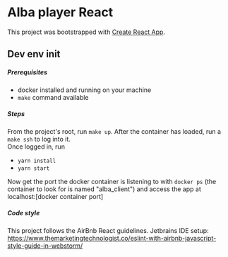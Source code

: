 # Alba player React

This project was bootstrapped with [Create React App](https://github.com/facebookincubator/create-react-app).

## Dev env init
##### Prerequisites
- docker installed and running on your machine
- ``make`` command available

##### Steps
From the project's root, run ``make up``. After the container has loaded, run a 
``make ssh`` to log into it.  
Once logged in, run
- ``yarn install``
- ``yarn start``

Now get the port the docker container is listening to with ``docker ps`` (the container to look for is named "alba_client")
and access the app at localhost:[docker container port]

##### Code style
This project follows the AirBnb React guidelines.
Jetbrains IDE setup: https://www.themarketingtechnologist.co/eslint-with-airbnb-javascript-style-guide-in-webstorm/

